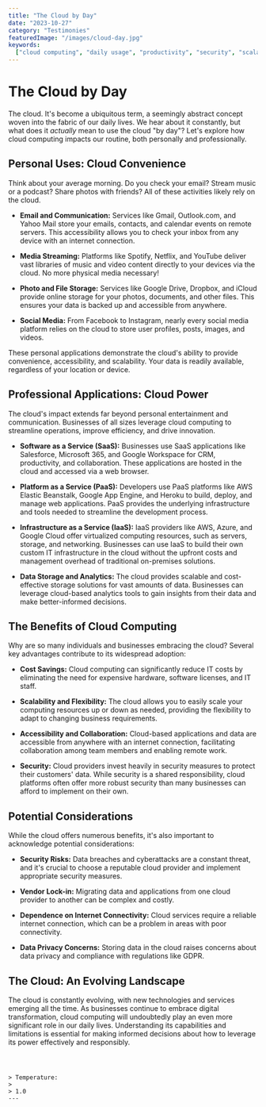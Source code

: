 ```yaml
---
title: "The Cloud by Day"
date: "2023-10-27"
category: "Testimonies"
featuredImage: "/images/cloud-day.jpg"
keywords:
  ["cloud computing", "daily usage", "productivity", "security", "scalability"]
---
```


# The Cloud by Day

The cloud. It's become a ubiquitous term, a seemingly abstract concept woven into the fabric of our daily lives. We hear about it constantly, but what does it _actually_ mean to use the cloud "by day"? Let's explore how cloud computing impacts our routine, both personally and professionally.

## Personal Uses: Cloud Convenience

Think about your average morning. Do you check your email? Stream music or a podcast? Share photos with friends? All of these activities likely rely on the cloud.

- **Email and Communication:** Services like Gmail, Outlook.com, and Yahoo Mail store your emails, contacts, and calendar events on remote servers. This accessibility allows you to check your inbox from any device with an internet connection.

- **Media Streaming:** Platforms like Spotify, Netflix, and YouTube deliver vast libraries of music and video content directly to your devices via the cloud. No more physical media necessary!

- **Photo and File Storage:** Services like Google Drive, Dropbox, and iCloud provide online storage for your photos, documents, and other files. This ensures your data is backed up and accessible from anywhere.

- **Social Media:** From Facebook to Instagram, nearly every social media platform relies on the cloud to store user profiles, posts, images, and videos.

These personal applications demonstrate the cloud's ability to provide convenience, accessibility, and scalability. Your data is readily available, regardless of your location or device.

## Professional Applications: Cloud Power

The cloud's impact extends far beyond personal entertainment and communication. Businesses of all sizes leverage cloud computing to streamline operations, improve efficiency, and drive innovation.

- **Software as a Service (SaaS):** Businesses use SaaS applications like Salesforce, Microsoft 365, and Google Workspace for CRM, productivity, and collaboration. These applications are hosted in the cloud and accessed via a web browser.

- **Platform as a Service (PaaS):** Developers use PaaS platforms like AWS Elastic Beanstalk, Google App Engine, and Heroku to build, deploy, and manage web applications. PaaS provides the underlying infrastructure and tools needed to streamline the development process.

- **Infrastructure as a Service (IaaS):** IaaS providers like AWS, Azure, and Google Cloud offer virtualized computing resources, such as servers, storage, and networking. Businesses can use IaaS to build their own custom IT infrastructure in the cloud without the upfront costs and management overhead of traditional on-premises solutions.

- **Data Storage and Analytics:** The cloud provides scalable and cost-effective storage solutions for vast amounts of data. Businesses can leverage cloud-based analytics tools to gain insights from their data and make better-informed decisions.

## The Benefits of Cloud Computing

Why are so many individuals and businesses embracing the cloud? Several key advantages contribute to its widespread adoption:

- **Cost Savings:** Cloud computing can significantly reduce IT costs by eliminating the need for expensive hardware, software licenses, and IT staff.

- **Scalability and Flexibility:** The cloud allows you to easily scale your computing resources up or down as needed, providing the flexibility to adapt to changing business requirements.

- **Accessibility and Collaboration:** Cloud-based applications and data are accessible from anywhere with an internet connection, facilitating collaboration among team members and enabling remote work.

- **Security:** Cloud providers invest heavily in security measures to protect their customers' data. While security is a shared responsibility, cloud platforms often offer more robust security than many businesses can afford to implement on their own.

## Potential Considerations

While the cloud offers numerous benefits, it's also important to acknowledge potential considerations:

- **Security Risks:** Data breaches and cyberattacks are a constant threat, and it's crucial to choose a reputable cloud provider and implement appropriate security measures.

- **Vendor Lock-in:** Migrating data and applications from one cloud provider to another can be complex and costly.

- **Dependence on Internet Connectivity:** Cloud services require a reliable internet connection, which can be a problem in areas with poor connectivity.

- **Data Privacy Concerns:** Storing data in the cloud raises concerns about data privacy and compliance with regulations like GDPR.

## The Cloud: An Evolving Landscape

The cloud is constantly evolving, with new technologies and services emerging all the time. As businesses continue to embrace digital transformation, cloud computing will undoubtedly play an even more significant role in our daily lives. Understanding its capabilities and limitations is essential for making informed decisions about how to leverage its power effectively and responsibly.

```



> Temperature:
>
> 1.0
---

```
